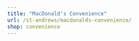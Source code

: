 ```yaml
---
title: "MacDonald's Convenience"
url: /st-andrews/macdonalds-convenience/
shop: convenience
---
```

